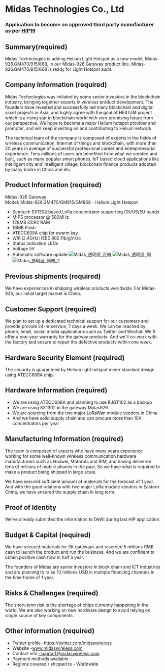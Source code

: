 # Midas Technologies Co., Ltd
### Application to become an approved third party manufacturer as per [HIP19](https://github.com/helium/HIP/blob/master/0019-third-party-manufacturers.md)

## Summary(required)
Midas Technologies is adding Helium Light Hotspot as a new model, Midas-926.GM470/915/868, in our Midas-926 Gateway product line. Midas-926.GM470/915/868 is ready for Light Hotspot audit.

## Company Information (required)
Midas Technologies was initiated by some senior investors in the blockchain industry, bringing together experts in wireless product development. The founders have invested and successfully led many blockchain and digital asset projects in Asia, and highly agree with the goal of HEILIUM project which is a rising star in blockchain world with very promising future from our perspective. We hope to become a major Helium hotspot provider and promoter, and will keep investing on and contributing to Helium network.

The technical team of the company is composed of experts in the fields of wireless communication, Internet of things and blockchain, with more than 20 years in average of successful professional career and entrepreneurial experience. Tens millions of users are benefited from what we created and built, such as many popular smart phones, IoT based cloud applications like intelligent city and intelligent village, blockchain finance products adopted by many banks in China and etc.

## Product Information (required)

Midas-926 Gateway  
Model: Midas-926.GM470/GM915/GM868 - Helium Light Hotspot 
* Semtech SX1302 based LoRa concentrator supporting CN/US/EU bands
* MIPS processor @ 580MHz
* 128MB DDR2 RAM
* 16MB Flash
* ATECC608A chip for swarm key
* WiFi(2.4GHz) IEEE 802.11b/g/n/ac
* Status indication LEDs
* Voltage 5V
* Automatic software update
![Midas_透明层_正俯](https://user-images.githubusercontent.com/86901323/125427574-f8ae9457-f252-4cb0-b01d-ae8198b7a0c7.jpg)
![Midas_透明层_侧](https://user-images.githubusercontent.com/86901323/125427636-9126325b-37d8-4a05-9ce2-c2239669e94c.jpg)
![Midas_透明层_侧俯_2](https://user-images.githubusercontent.com/86901323/125427652-28f80920-a58c-4e75-9e49-aa2a52dc703d.jpg)


## Previous shipments (required)

We have experiences in shipping wireless products worldwide. For Midas-926, our initial target market is China.

## Customer Support (required)

We plan to set up a dedicated technical support for our customers and provide provide 24-hr service, 7 days a week. We can be reached by phone, email, social media applications such as Twitter and Wechat.
We'll offer a one-year warranty for the gatway products. And we'll co-work with the factory and ensure to repair the defective products within one week. 

## Hardware Security Element (required)

The security is guaranteed by Helium light hotspot miner standard design using ATECC608A chip.

## Hardware Information (required)

* We are using ATECC608A and planning to use RJGT102 as a backup
* We are using SX1302 in the gateway Midas926
* We are sourcing from the two major LoRaWan module vendors in China
* And we have solid supply chain and can procure more than 10K concentrators per year

## Manufacturing Information (required)
The team is composed of experts who have many years experience working for some well-known wireless communication hardware manufacturers such as Huawei, Motorola and RIM, and having delivered tens of millions of mobile phones in the past. So we have what is required to make a product being shipped in large scale.

We have secured sufficient amount of materials for the forecast of 1 year. And with the good relations with two major LoRa module vendors in Eastern China, we have ensured the supply chain in long term. 

## Proof of Identity

We've already submitted the information to DeWi during last HIP application.

## Budget & Capital (required)

We have secured materials for 3K gateways and reserved 5 millions RMB cash to launch the product and run the business. And we are confident to obtain positive cash flow in half a year.

The founders of Midas are senior investors in block chain and ICT industries and are planning to raise 10 millions USD in multiple financing channels in the time frame of 1 year.

## Risks & Challenges (required)

The short-term risk is the shortage of chips currently happening in the world. We are also working on new hardware design to avoid relying on single source of key components.

## Other information (required)
 
* Twitter profile -https://twitter.com/midaswireless
* Website -www.midaswireless.com
* Contact info -support@midaswireless.com
* Payment methods available -
* Regions covered / shipped to - Worldwide
